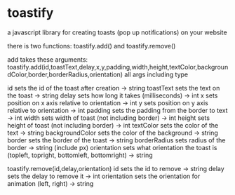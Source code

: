 # toastify
a javascript library for creating toasts (pop up notifications) on your website

there is two functions:
toastify.add() and toastify.remove()

add takes these arguments:
toastify.add(id,toastText,delay,x,y,padding,width,height,textColor,backgroundColor,border,borderRadius,orientation)
all args including type

id sets the id of the toast after creation -> string
toastText sets the text on the toast -> string
delay sets how long it takes (milliseconds) -> int
x sets position on x axis relative to orientation -> int
y sets position on y axis relative to orientation -> int
padding sets the padding from the border to text -> int
width sets width of toast (not including border) -> int
height sets height of toast (not including border) -> int
textColor sets the color of the text -> string
backgroundColor sets the color of the background -> string
border sets the border of the toast -> string
borderRadius sets radius of the border -> string (include px)
orientation sets what orientation the toast is (topleft, topright, bottomleft, bottomright) -> string

toastify.remove(id,delay,orientation)
id sets the id to remove -> string
delay sets the delay to remove it -> int
orientation sets the orientation for animation (left, right) -> string
